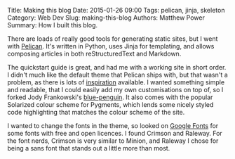 Title: Making this blog
Date: 2015-01-26 09:00
Tags: pelican, jinja, skeleton
Category: Web Dev
Slug: making-this-blog
Authors: Matthew Power
Summary: How I built this blog.

There are loads of really good tools for generating static sites, but I went with [Pelican](http://docs.getpelican.com/). It's written in Python, uses Jinja for templating, and allows composing articles in both reStructuredText and Markdown.

The quickstart guide is great, and had me with a working site in short order. I didn't much like the default theme that Pelican ships with, but that wasn't a problem, as there is lots of [inspiration](http://pelicanthemes.com/)  available. I wanted something simple and readable, that I could easily add my own customisations on top of, so I forked Jody Frankowski's [blue-penguin](https://github.com/jody-frankowski/blue-penguin). It also comes with the popular Solarized colour scheme for Pygments, which lends some nicely styled code highlighting that matches the colour scheme of the site.

I wanted to change the fonts in the theme, so looked on [Google Fonts](https://www.google.com/fonts) for some fonts with free and open licences. I found Crimson and Raleway. For the font nerds, Crimson is very similar to Minion, and Raleway I chose for being a sans font that stands out a little more than most.
